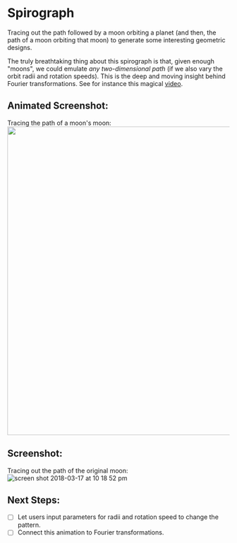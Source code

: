 # Spirograph
Tracing out the path followed by a moon orbiting a planet (and then, the path of a moon orbiting that moon) to generate some interesting geometric designs.

The truly breathtaking thing about this spirograph is that, given enough "moons", we could emulate *any two-dimensional path* (if we also vary the orbit radii and rotation speeds). This is the deep and moving insight behind Fourier transformations. See for instance this magical [video](https://www.youtube.com/watch?v=QVuU2YCwHjw).

## Animated Screenshot:
Tracing the path of a moon's moon:
<img src="http://media.giphy.com/media/2UETT0QpZppREFmNyw/giphy.gif" width="700px">

## Screenshot:
Tracing out the path of the original moon:
![screen shot 2018-03-17 at 10 18 52 pm](https://user-images.githubusercontent.com/29472568/37562271-62ef2e52-2a32-11e8-8d53-341577f9fb9c.png)

## Next Steps:
- [ ] Let users input parameters for radii and rotation speed to change the pattern.
- [ ] Connect this animation to Fourier transformations.
